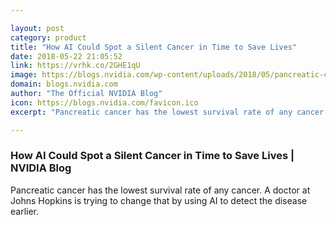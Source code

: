 ```yaml
---

layout: post
category: product
title: "How AI Could Spot a Silent Cancer in Time to Save Lives"
date: 2018-05-22 21:05:52
link: https://vrhk.co/2GHE1qU
image: https://blogs.nvidia.com/wp-content/uploads/2018/05/pancreatic-cancer-cell.jpg
domain: blogs.nvidia.com
author: "The Official NVIDIA Blog"
icon: https://blogs.nvidia.com/favicon.ico
excerpt: "Pancreatic cancer has the lowest survival rate of any cancer. A doctor at Johns Hopkins is trying to change that by using AI to detect the disease earlier."

---
```


### How AI Could Spot a Silent Cancer in Time to Save Lives | NVIDIA Blog

Pancreatic cancer has the lowest survival rate of any cancer. A doctor at Johns Hopkins is trying to change that by using AI to detect the disease earlier.